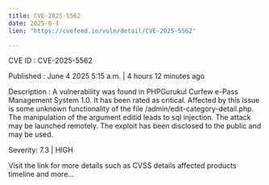 ```yaml
---
title: CVE-2025-5562
date: 2025-6-4
lien: "https://cvefeed.io/vuln/detail/CVE-2025-5562"

---
```


CVE ID : CVE-2025-5562

Published :  June 4
2025
5:15 a.m. | 4 hours
12 minutes ago

Description : A vulnerability was found in PHPGurukul Curfew e-Pass Management System 1.0. It has been rated as critical. Affected by this issue is some unknown functionality of the file /admin/edit-category-detail.php. The manipulation of the argument editid leads to sql injection. The attack may be launched remotely. The exploit has been disclosed to the public and may be used.

Severity: 7.3 | HIGH

Visit the link for more details
such as CVSS details
affected products
timeline
and more...
